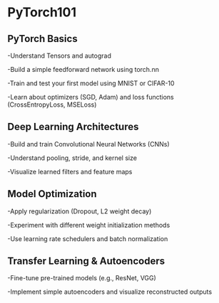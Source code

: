 # PyTorch101

## PyTorch Basics

 -Understand Tensors and autograd

 -Build a simple feedforward network using torch.nn

 -Train and test your first model using MNIST or CIFAR-10

 -Learn about optimizers (SGD, Adam) and loss functions (CrossEntropyLoss, MSELoss)


 ## Deep Learning Architectures

 -Build and train Convolutional Neural Networks (CNNs)

 -Understand pooling, stride, and kernel size

 -Visualize learned filters and feature maps

 ## Model Optimization

  -Apply regularization (Dropout, L2 weight decay)

  -Experiment with different weight initialization methods

  -Use learning rate schedulers and batch normalization

## Transfer Learning & Autoencoders

   -Fine-tune pre-trained models (e.g., ResNet, VGG)

   -Implement simple autoencoders and visualize reconstructed outputs
